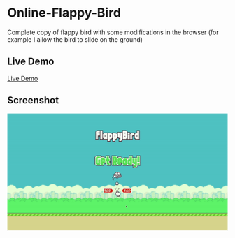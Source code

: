 # Online-Flappy-Bird
Complete copy of flappy bird with some modifications in the browser (for example I allow the bird to slide on the ground)

## Live Demo
[Live Demo](https://denniskuhn.com/owen/flappy_bird/)

## Screenshot
![Screenshot](./screenshot.gif?raw=true "Screenshot")
